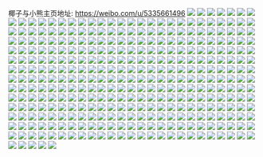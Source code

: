 椰子与小熊主页地址: https://weibo.com/u/5335661496 
![](https://wx4.sinaimg.cn/mw2000/005P5Tioly1h9d0dwpmaxj30u0140k1s.jpg) 
![](https://wx4.sinaimg.cn/mw2000/005P5Tioly1h9d0dy9j3vj30u01407fg.jpg) 
![](https://wx4.sinaimg.cn/mw2000/005P5Tioly1h9d0dw9x8pj30u014049f.jpg) 
![](https://wx4.sinaimg.cn/mw2000/005P5Tioly1h9d0dxcflbj30u014014h.jpg) 
![](https://wx4.sinaimg.cn/mw2000/005P5Tioly1h9d0dvrgh9j30u0140qdh.jpg) 
![](https://wx4.sinaimg.cn/mw2000/005P5Tioly1h9d0dz4rhpj30u0140k5p.jpg) 
![](https://wx4.sinaimg.cn/mw2000/005P5Tioly1h98jisk89rj320r2p11ky.jpg) 
![](https://wx4.sinaimg.cn/mw2000/005P5Tioly1h98jiqrih5j32172pmnpe.jpg) 
![](https://wx4.sinaimg.cn/mw2000/005P5Tioly1h98jjalwrpj30lf0sktja.jpg) 
![](https://wx4.sinaimg.cn/mw2000/005P5Tioly1h98jj9r7t3j30rf10latl.jpg) 
![](https://wx4.sinaimg.cn/mw2000/005P5Tiogy1h961ax3k2vj31z42mukjl.jpg) 
![](https://wx4.sinaimg.cn/mw2000/005P5Tiogy1h961ayca7sj321r2qcu0x.jpg) 
![](https://wx4.sinaimg.cn/mw2000/005P5Tiogy1h961azx2w1j31sc2dskjl.jpg) 
![](https://wx4.sinaimg.cn/mw2000/005P5Tiogy1h961avgg67j3305293b2a.jpg) 
![](https://wx4.sinaimg.cn/mw2000/005P5Tioly1h93if5hze7j30u0140n9f.jpg) 
![](https://wx4.sinaimg.cn/mw2000/005P5Tioly1h93if5yh74j30u0140qct.jpg) 
![](https://wx4.sinaimg.cn/mw2000/005P5Tioly1h93if6cjjij30u0140jyh.jpg) 
![](https://wx4.sinaimg.cn/mw2000/005P5Tioly1h93if4w3e9j30u0140wrd.jpg) 
![](https://wx4.sinaimg.cn/mw2000/005P5Tioly1h93if6v201j31400u0tey.jpg) 
![](https://wx4.sinaimg.cn/mw2000/005P5Tioly1h93if76v4vj31400u044b.jpg) 
![](https://wx4.sinaimg.cn/mw2000/005P5Tiogy1h8smysofzpj30u0140qfe.jpg) 
![](https://wx4.sinaimg.cn/mw2000/005P5Tiogy1h8smyr8qe1j30u014040z.jpg) 
![](https://wx4.sinaimg.cn/mw2000/005P5Tiogy1h8qpehycpgj322g2r9kjl.jpg) 
![](https://wx4.sinaimg.cn/mw2000/005P5Tiogy1h8qpeen0s4j31i02001kx.jpg) 
![](https://wx4.sinaimg.cn/mw2000/005P5Tiogy1h8qpekjjbyj322w2ruu0x.jpg) 
![](https://wx4.sinaimg.cn/mw2000/005P5Tiogy1h8qpeggqf9j31w51f4kj8.jpg) 
![](https://wx4.sinaimg.cn/mw2000/005P5Tiogy1h8m64h9bnbj31ny27y4qp.jpg) 
![](https://wx4.sinaimg.cn/mw2000/005P5Tiogy1h8m64io66mj32012o11ky.jpg) 
![](https://wx4.sinaimg.cn/mw2000/005P5Tiogy1h8m64kir2gj327q2yc7wi.jpg) 
![](https://wx4.sinaimg.cn/mw2000/005P5Tiogy1h8m64mvdvij328a2z2hdu.jpg) 
![](https://wx4.sinaimg.cn/mw2000/005P5Tiogy1h7y4mwigyqj31pd29ukjl.jpg) 
![](https://wx4.sinaimg.cn/mw2000/005P5Tiogy1h7y4myvuchj31oi28phdt.jpg) 
![](https://wx4.sinaimg.cn/mw2000/005P5Tiogy1h7sbbf2cwwj323u35s4qq.jpg) 
![](https://wx4.sinaimg.cn/mw2000/005P5Tiogy1h7sbaypdy1j31wk2uve81.jpg) 
![](https://wx4.sinaimg.cn/mw2000/005P5Tiogy1h7sbbwz8zyj323u35s7wi.jpg) 
![](https://wx4.sinaimg.cn/mw2000/005P5Tiogy1h7n3ntwvi0j30u0140wmf.jpg) 
![](https://wx4.sinaimg.cn/mw2000/005P5Tiogy1h7n3nsdcogj30u01407by.jpg) 
![](https://wx4.sinaimg.cn/mw2000/005P5Tiogy1h7hp8vuvfnj323u35skjn.jpg) 
![](https://wx4.sinaimg.cn/mw2000/005P5Tiogy1h7hp92owdpj323u35sb2b.jpg) 
![](https://wx4.sinaimg.cn/mw2000/005P5Tiogy1h7hpa4hwpzj323g35s7wn.jpg) 
![](https://wx4.sinaimg.cn/mw2000/005P5Tiogy1h7hpd2c0qcj323g35sqv7.jpg) 
![](https://wx4.sinaimg.cn/mw2000/005P5Tiogy1h7hp8ltcqxj323g35se85.jpg) 
![](https://wx4.sinaimg.cn/mw2000/005P5Tiogy1h7hpcug9bvj323u35se83.jpg) 
![](https://wx4.sinaimg.cn/mw2000/005P5Tiogy1h7hpebydzhj323g35sqva.jpg) 
![](https://wx4.sinaimg.cn/mw2000/005P5Tiogy1h7hpfe8q0jj323u35shdw.jpg) 
![](https://wx4.sinaimg.cn/mw2000/005P5Tiogy1h7hpglnev0j323g35bkjp.jpg) 
![](https://wx4.sinaimg.cn/mw2000/005P5Tiogy1h7hphcax30j323u35se85.jpg) 
![](https://wx4.sinaimg.cn/mw2000/005P5Tiogy1h7hpi14acuj323t35rx6r.jpg) 
![](https://wx4.sinaimg.cn/mw2000/005P5Tiogy1h7hpiuft8nj323u35se84.jpg) 
![](https://wx4.sinaimg.cn/mw2000/005P5Tiogy1h7cxekzftdj30u0191n54.jpg) 
![](https://wx4.sinaimg.cn/mw2000/005P5Tiogy1h7cxem8wbsj30u0191jz5.jpg) 
![](https://wx4.sinaimg.cn/mw2000/005P5Tiogy1h7cxena1bej30u00u042i.jpg) 
![](https://wx4.sinaimg.cn/mw2000/005P5Tiogy1h7cxeoankrj30u00u041s.jpg) 
![](https://wx4.sinaimg.cn/mw2000/005P5Tiogy1h7cxepixdlj30u0190dmv.jpg) 
![](https://wx4.sinaimg.cn/mw2000/005P5Tiogy1h7cxeqruoej31910u010d.jpg) 
![](https://wx4.sinaimg.cn/mw2000/005P5Tiogy1h6z9tspitbj30xq1ei7sf.jpg) 
![](https://wx4.sinaimg.cn/mw2000/005P5Tiogy1h6z9tv1ocij30xq1ei1kx.jpg) 
![](https://wx4.sinaimg.cn/mw2000/005P5Tiogy1h6z9tz9fhtj30xq1eix1s.jpg) 
![](https://wx4.sinaimg.cn/mw2000/005P5Tiogy1h6z9u0pu2cj30wl1ctx0r.jpg) 
![](https://wx4.sinaimg.cn/mw2000/005P5Tiogy1h6z9u4xw6fj30xq1ei7wh.jpg) 
![](https://wx4.sinaimg.cn/mw2000/005P5Tiogy1h6z9u8ib62j30xq1eiaxn.jpg) 
![](https://wx4.sinaimg.cn/mw2000/005P5Tiogy1h6z9tr9g3tj30xq1ei4lo.jpg) 
![](https://wx4.sinaimg.cn/mw2000/005P5Tiogy1h6z9uc0fxzj30xq1ei1kx.jpg) 
![](https://wx4.sinaimg.cn/mw2000/005P5Tiogy1h6z9uf755bj30xq1ei1kx.jpg) 
![](https://wx4.sinaimg.cn/mw2000/005P5Tiogy1h6z9uiok3aj30xq1ei1kx.jpg) 
![](https://wx4.sinaimg.cn/mw2000/005P5Tiogy1h6z9uly14rj32342s5b2a.jpg) 
![](https://wx4.sinaimg.cn/mw2000/005P5Tiogy1h6z9uowp86j31ei0xq7s0.jpg) 
![](https://wx4.sinaimg.cn/mw2000/005P5Tiogy1h6z9urupvtj31ei0xqnmd.jpg) 
![](https://wx4.sinaimg.cn/mw2000/005P5Tiogy1h6j1un9ifej31s01s04qp.jpg) 
![](https://wx4.sinaimg.cn/mw2000/005P5Tiogy1h6j1uomij8j31r81r87wh.jpg) 
![](https://wx4.sinaimg.cn/mw2000/005P5Tiogy1h6j1uppwaxj31pw1pwqpx.jpg) 
![](https://wx4.sinaimg.cn/mw2000/005P5Tiogy1h6j1urzdibj30yi1pctp4.jpg) 
![](https://wx4.sinaimg.cn/mw2000/005P5Tiogy1h6j1utztpsj30yd1p4wta.jpg) 
![](https://wx4.sinaimg.cn/mw2000/005P5Tiogy1h6j1um372rj30yi1pcqie.jpg) 
![](https://wx4.sinaimg.cn/mw2000/005P5Tiogy1h6anoymtqtj30u01407a1.jpg) 
![](https://wx4.sinaimg.cn/mw2000/005P5Tiogy1h69yj80yfaj31p229e4qp.jpg) 
![](https://wx4.sinaimg.cn/mw2000/005P5Tiogy1h69yj6jz59j31oe28j7wh.jpg) 
![](https://wx4.sinaimg.cn/mw2000/005P5Tiogy1h69yjajad1j32882yz4qq.jpg) 
![](https://wx4.sinaimg.cn/mw2000/005P5Tiogy1h69yjchw2qj325m2vhqv5.jpg) 
![](https://wx4.sinaimg.cn/mw2000/005P5Tiogy1h68hj08u7bj30yi1a0k4c.jpg) 
![](https://wx4.sinaimg.cn/mw2000/005P5Tiogy1h68hiya4guj31sc2dsu0x.jpg) 
![](https://wx4.sinaimg.cn/mw2000/005P5Tiogy1h68hj1dwncj31r72ca4qp.jpg) 
![](https://wx4.sinaimg.cn/mw2000/005P5Tiogy1h68hj2x5bij31p429h4qp.jpg) 
![](https://wx4.sinaimg.cn/mw2000/005P5Tiogy1h5rfqi47ltj323c2sh7wi.jpg) 
![](https://wx4.sinaimg.cn/mw2000/005P5Tiogy1h5rfrwagb7j31sc2dskjm.jpg) 
![](https://wx4.sinaimg.cn/mw2000/005P5Tiogy1h5rfr8dvskj325u2vsb2a.jpg) 
![](https://wx4.sinaimg.cn/mw2000/005P5Tiogy1h5rfqoa2j6j32c0340b2b.jpg) 
![](https://wx4.sinaimg.cn/mw2000/005P5Tiogy1h5rfqyqh36j31r32c44qq.jpg) 
![](https://wx4.sinaimg.cn/mw2000/005P5Tiogy1h5rfr1zao4j31qg2b9u0x.jpg) 
![](https://wx4.sinaimg.cn/mw2000/005P5Tiogy1h5rfrfrofhj31po2a9u0x.jpg) 
![](https://wx4.sinaimg.cn/mw2000/005P5Tiogy1h5rfqsaxv4j32502uob2a.jpg) 
![](https://wx4.sinaimg.cn/mw2000/005P5Tiogy1h5rfrbv4fcj31sc2dsx6p.jpg) 
![](https://wx4.sinaimg.cn/mw2000/005P5Tiogy1h5rfqbgbszj322l2rg1ky.jpg) 
![](https://wx4.sinaimg.cn/mw2000/005P5Tiogy1h5rfr5a3i3j31mx26ku0x.jpg) 
![](https://wx4.sinaimg.cn/mw2000/005P5Tiogy1h57qcirbcbj31vh2hz4qp.jpg) 
![](https://wx4.sinaimg.cn/mw2000/005P5Tiogy1h57qdoox6ej31x52k6hdt.jpg) 
![](https://wx4.sinaimg.cn/mw2000/005P5Tiogy1h57qbr9mq4j30tz13zjyo.jpg) 
![](https://wx4.sinaimg.cn/mw2000/005P5Tiogy1h57qcdt14xj32c03401ky.jpg) 
![](https://wx4.sinaimg.cn/mw2000/005P5Tiogy1h57qdz4dsbj30mz11idop.jpg) 
![](https://wx4.sinaimg.cn/mw2000/005P5Tiogy1h57qcfytnrj31qz2c07sq.jpg) 
![](https://wx4.sinaimg.cn/mw2000/005P5Tiogy1h57qde2v4kj32c0340kjm.jpg) 
![](https://wx4.sinaimg.cn/mw2000/005P5Tiogy1h57qe7rzvrj32c0340npe.jpg) 
![](https://wx4.sinaimg.cn/mw2000/005P5Tiogy1h57qdsakn9j31xc2kgb29.jpg) 
![](https://wx4.sinaimg.cn/mw2000/005P5Tiogy1h56l4kx1kpj31hl1zhwwr.jpg) 
![](https://wx4.sinaimg.cn/mw2000/005P5Tiogy1h56l4mb8e6j31r62c8b04.jpg) 
![](https://wx4.sinaimg.cn/mw2000/005P5Tiogy1h56l4nrlr3j31rc2cgqtz.jpg) 
![](https://wx4.sinaimg.cn/mw2000/005P5Tiogy1h56l4jpjf3j31sc2ds4qp.jpg) 
![](https://wx4.sinaimg.cn/mw2000/005P5Tiogy1h52ohtywgdj30u0190kbw.jpg) 
![](https://wx4.sinaimg.cn/mw2000/005P5Tiogy1h4ykje2x5cj31qk2beqv6.jpg) 
![](https://wx4.sinaimg.cn/mw2000/005P5Tiogy1h4ykl1kwitj31qh2baqv5.jpg) 
![](https://wx4.sinaimg.cn/mw2000/005P5Tiogy1h4ykjqwww0j325s2vpb2b.jpg) 
![](https://wx4.sinaimg.cn/mw2000/005P5Tiogy1h4ykjwsn8gj325h2vaqv5.jpg) 
![](https://wx4.sinaimg.cn/mw2000/005P5Tiogy1h4ykjmf3msj31sc2dskjl.jpg) 
![](https://wx4.sinaimg.cn/mw2000/005P5Tiogy1h4ykk736k4j31o0280qv5.jpg) 
![](https://wx4.sinaimg.cn/mw2000/005P5Tiogy1h4ykkg1iwoj31sc2dsu0x.jpg) 
![](https://wx4.sinaimg.cn/mw2000/005P5Tiogy1h4ykjus5imj31sc2dsu0x.jpg) 
![](https://wx4.sinaimg.cn/mw2000/005P5Tiogy1h4ykjy0tvtj30u01417fm.jpg) 
![](https://wx4.sinaimg.cn/mw2000/005P5Tiogy1h4l3pblos1j31tm1tmkjl.jpg) 
![](https://wx4.sinaimg.cn/mw2000/005P5Tiogy1h4l3pe0k97j322g22g4qq.jpg) 
![](https://wx4.sinaimg.cn/mw2000/005P5Tiogy1h4l3pgkc4nj31rj1rjkjl.jpg) 
![](https://wx4.sinaimg.cn/mw2000/005P5Tiogy1h4l3p9fuaej324g24gqv6.jpg) 
![](https://wx4.sinaimg.cn/mw2000/005P5Tiogy1h4ckspjx1qj327v2yeu0x.jpg) 
![](https://wx4.sinaimg.cn/mw2000/005P5Tiogy1h4cksnre77j32c0340e82.jpg) 
![](https://wx4.sinaimg.cn/mw2000/005P5Tiogy1h4cksrw3jij31sc2dsu0x.jpg) 
![](https://wx4.sinaimg.cn/mw2000/005P5Tiogy1h4cksvef52j31tb2f3u0x.jpg) 
![](https://wx4.sinaimg.cn/mw2000/005P5Tiogy1h3t41dr810j31sc2dsu0x.jpg) 
![](https://wx4.sinaimg.cn/mw2000/005P5Tiogy1h3t41k0tyxj31r22c3b29.jpg) 
![](https://wx4.sinaimg.cn/mw2000/005P5Tiogy1h3obahpj93j31sc1sc4qp.jpg) 
![](https://wx4.sinaimg.cn/mw2000/005P5Tiogy1h3obakc4yfj32ds1sc7wh.jpg) 
![](https://wx4.sinaimg.cn/mw2000/005P5Tiogy1h3kdbi14tyj31sc2dshdt.jpg) 
![](https://wx4.sinaimg.cn/mw2000/005P5Tiogy1h3kdblt32bj31sc2dskjl.jpg) 
![](https://wx4.sinaimg.cn/mw2000/005P5Tiogy1h3bgf3z5j4j31po2a84qq.jpg) 
![](https://wx4.sinaimg.cn/mw2000/005P5Tiogy1h3bgf8j515j31sc2dse82.jpg) 
![](https://wx4.sinaimg.cn/mw2000/005P5Tiogy1h3bgfb9xhtj32c0340e82.jpg) 
![](https://wx4.sinaimg.cn/mw2000/005P5Tiogy1h3bgfd4532j31ns27pkjl.jpg) 
![](https://wx4.sinaimg.cn/mw2000/005P5Tiogy1h2xpxl6j9gj323u35sx6p.jpg) 
![](https://wx4.sinaimg.cn/mw2000/005P5Tiogy1h2xpxek52lj320d30lu0x.jpg) 
![](https://wx4.sinaimg.cn/mw2000/005P5Tiogy1h2xpxr73d1j323u35s1ky.jpg) 
![](https://wx4.sinaimg.cn/mw2000/005P5Tiogy1h2xpxv9rllj31yq2y4npd.jpg) 
![](https://wx4.sinaimg.cn/mw2000/005P5Tiogy1h2g2g8o2fsj30xq1ei1gg.jpg) 
![](https://wx4.sinaimg.cn/mw2000/005P5Tiogy1h2g2g408tnj30xq1eih44.jpg) 
![](https://wx4.sinaimg.cn/mw2000/005P5Tiogy1h2g2g9sc5zj30u014018i.jpg) 
![](https://wx4.sinaimg.cn/mw2000/005P5Tiogy1h2g2gehei5j30xq1ei1kx.jpg) 
![](https://wx4.sinaimg.cn/mw2000/005P5Tiogy1h2g2gicbfgj30xq1eih55.jpg) 
![](https://wx4.sinaimg.cn/mw2000/005P5Tiogy1h2g2g54thnj30pi0y0tg1.jpg) 
![](https://wx4.sinaimg.cn/mw2000/005P5Tiogy1h2af1hbwu3j314d1hutlv.jpg) 
![](https://wx4.sinaimg.cn/mw2000/005P5Tiogy1h1xwtyx2vqj30u0140gs6.jpg) 
![](https://wx4.sinaimg.cn/mw2000/005P5Tiogy1h1xwu0194rj30u00u0431.jpg) 
![](https://wx4.sinaimg.cn/mw2000/005P5Tiogy1h1quoz81tnj31sc1scb10.jpg) 
![](https://wx4.sinaimg.cn/mw2000/005P5Tiogy1h1quomfpe0j31qg2b94oo.jpg) 
![](https://wx4.sinaimg.cn/mw2000/005P5Tiogy1h1qup279x8j31rl2cs7rz.jpg) 
![](https://wx4.sinaimg.cn/mw2000/005P5Tiogy1h1qup4l6tyj31sc1scwy4.jpg) 
![](https://wx4.sinaimg.cn/mw2000/005P5Tiogy1h1jxxeyhwfj31bm1rhqkm.jpg) 
![](https://wx4.sinaimg.cn/mw2000/005P5Tiogy1h1jxxpvgwqj31sc2ds4qp.jpg) 
![](https://wx4.sinaimg.cn/mw2000/005P5Tiogy1h197p6lybjj31401dzag6.jpg) 
![](https://wx4.sinaimg.cn/mw2000/005P5Tiogy1h197p5qfayj31sc2dskjl.jpg) 
![](https://wx4.sinaimg.cn/mw2000/005P5Tiogy1h197p7z8xqj31401dz451.jpg) 
![](https://wx4.sinaimg.cn/mw2000/005P5Tiogy1h197p97h4wj31401dvqc8.jpg) 
![](https://wx4.sinaimg.cn/mw2000/005P5Tiogy1h11b7dp6tnj31sa2doe88.jpg) 
![](https://wx4.sinaimg.cn/mw2000/005P5Tiogy1h11b6t5rx5j31sc2ds1kz.jpg) 
![](https://wx4.sinaimg.cn/mw2000/005P5Tiogy1h0lud4bir3j31l1241hdt.jpg) 
![](https://wx4.sinaimg.cn/mw2000/005P5Tiogy1h0lud1ora8j31sc2dsqv5.jpg) 
![](https://wx4.sinaimg.cn/mw2000/005P5Tiogy1h0lud7o7g9j328b2z3e82.jpg) 
![](https://wx4.sinaimg.cn/mw2000/005P5Tiogy1h0ludc7owsj31zc2n5x6q.jpg) 
![](https://wx4.sinaimg.cn/mw2000/005P5Tiogy1h00elc14ecj31sc2dse82.jpg) 
![](https://wx4.sinaimg.cn/mw2000/005P5Tiogy1h00elf1p5yj326k2wrnpd.jpg) 
![](https://wx4.sinaimg.cn/mw2000/005P5Tiogy1h00elip7xrj32842ytx6p.jpg) 
![](https://wx4.sinaimg.cn/mw2000/005P5Tiogy1h00elqj7ybj31sc2dshdu.jpg) 
![](https://wx4.sinaimg.cn/mw2000/005P5Tiogy1gzr8njo41nj321r2qc1ky.jpg) 
![](https://wx4.sinaimg.cn/mw2000/005P5Tiogy1gzr8nn85ghj32642w5b2a.jpg) 
![](https://wx4.sinaimg.cn/mw2000/005P5Tiogy1gzk5jych49j324g2txqv7.jpg) 
![](https://wx4.sinaimg.cn/mw2000/005P5Tiogy1gzk5jphx96j324g2txqv7.jpg) 
![](https://wx4.sinaimg.cn/mw2000/005P5Tiogy1gzk5lc6hxcj335s24gx6s.jpg) 
![](https://wx4.sinaimg.cn/mw2000/005P5Tiogy1gzk5khfdcyj32wo2091l0.jpg) 
![](https://wx4.sinaimg.cn/mw2000/005P5Tiogy1gzk5li85s1j32w81y1x6q.jpg) 
![](https://wx4.sinaimg.cn/mw2000/005P5Tiogy1gzk5lmmxkuj31sn2o87wi.jpg) 
![](https://wx4.sinaimg.cn/mw2000/005P5Tiogy1gzgrau5dhqj31po2a7qv5.jpg) 
![](https://wx4.sinaimg.cn/mw2000/005P5Tiogy1gzgrawfvn8j31ra2cenpd.jpg) 
![](https://wx4.sinaimg.cn/mw2000/005P5Tiogy1gz8pm458iaj327v2yh7wi.jpg) 
![](https://wx4.sinaimg.cn/mw2000/005P5Tiogy1gz8polazrrj32c0340b2b.jpg) 
![](https://wx4.sinaimg.cn/mw2000/005P5Tiogy1gz8plfm28jj32c0340x6p.jpg) 
![](https://wx4.sinaimg.cn/mw2000/005P5Tiogy1gz8plx86yxj32842yu7wi.jpg) 
![](https://wx4.sinaimg.cn/mw2000/005P5Tiogy1gz8pnsz15bj32c0340x6q.jpg) 
![](https://wx4.sinaimg.cn/mw2000/005P5Tiogy1gz8pp947d9j32c0340b2b.jpg) 
![](https://wx4.sinaimg.cn/mw2000/005P5Tioly1gz4rx0ljbmj31sc2dsnpe.jpg) 
![](https://wx4.sinaimg.cn/mw2000/005P5Tioly1gz4rx2kyftj31pw2ajhdt.jpg) 
![](https://wx4.sinaimg.cn/mw2000/005P5Tioly1gyx5hrx4fpj31nb273u05.jpg) 
![](https://wx4.sinaimg.cn/mw2000/005P5Tioly1gyx5hv97iaj326x2x84qq.jpg) 
![](https://wx4.sinaimg.cn/mw2000/005P5Tioly1gyx5i1mqymj32c03404qu.jpg) 
![](https://wx4.sinaimg.cn/mw2000/005P5Tioly1gyx5hqpz20j320i2oo1ky.jpg) 
![](https://wx4.sinaimg.cn/mw2000/005P5Tioly1gyx5i3jzi2j31sc2dsqv5.jpg) 
![](https://wx4.sinaimg.cn/mw2000/005P5Tioly1gyl3fm0d2bj31r02c0qv5.jpg) 
![](https://wx4.sinaimg.cn/mw2000/005P5Tioly1gyl3fnh5wcj31s32dgx6p.jpg) 
![](https://wx4.sinaimg.cn/mw2000/005P5Tioly1gycgvrgrm6j32fd1m81kx.jpg) 
![](https://wx4.sinaimg.cn/mw2000/005P5Tioly1gycgvslz8sj32xj1yahdt.jpg) 
![](https://wx4.sinaimg.cn/mw2000/005P5Tioly1gycgvwc7iyj32ds1scnpe.jpg) 
![](https://wx4.sinaimg.cn/mw2000/005P5Tioly1gycgvq7ry4j33402c0b2c.jpg) 
![](https://wx4.sinaimg.cn/mw2000/005P5Tioly1gy6pvq6gv2j31my21oe81.jpg) 
![](https://wx4.sinaimg.cn/mw2000/005P5Tioly1gy6pvu8yukj31bs1nqe3s.jpg) 
![](https://wx4.sinaimg.cn/mw2000/005P5Tioly1gy6pvt01dgj31401dvqfl.jpg) 
![](https://wx4.sinaimg.cn/mw2000/005P5Tioly1gy6pvqrcxlj31401dy4aa.jpg) 
![](https://wx4.sinaimg.cn/mw2000/005P5Tioly1gy6pvr9z7wj31401dyqfj.jpg) 
![](https://wx4.sinaimg.cn/mw2000/005P5Tioly1gy6pvrqgm9j31401dygtw.jpg) 
![](https://wx4.sinaimg.cn/mw2000/005P5Tioly1gy6pvs5486j31401dydnx.jpg) 
![](https://wx4.sinaimg.cn/mw2000/005P5Tioly1gy6pw7whzdj30u011ek6p.jpg) 
![](https://wx4.sinaimg.cn/mw2000/005P5Tioly1gy6pvtkxgyj31401dvgvt.jpg) 
![](https://wx4.sinaimg.cn/mw2000/005P5Tioly1gy5hz6n7ltj324o2nu1ky.jpg) 
![](https://wx4.sinaimg.cn/mw2000/005P5Tioly1gy5hzb0dddj31sc2ds7wi.jpg) 
![](https://wx4.sinaimg.cn/mw2000/005P5Tioly1gy5hzcocpcj31qx2bw1ky.jpg) 
![](https://wx4.sinaimg.cn/mw2000/005P5Tioly1gy5hz2ntqxj32bc334hdv.jpg) 
![](https://wx4.sinaimg.cn/mw2000/005P5Tioly1gxykt9hr10j31zg2nau0x.jpg) 
![](https://wx4.sinaimg.cn/mw2000/005P5Tioly1gxyktbo1dcj322e2r64qq.jpg) 
![](https://wx4.sinaimg.cn/mw2000/005P5Tioly1gxykt7jmycj32c0340e83.jpg) 
![](https://wx4.sinaimg.cn/mw2000/005P5Tioly1gxyktd2rmuj327a2xqhdt.jpg) 
![](https://wx4.sinaimg.cn/mw2000/005P5Tioly1gxuwkcum8uj32232kmu0x.jpg) 
![](https://wx4.sinaimg.cn/mw2000/005P5Tioly1gxuwkexp5qj32c02c0x6p.jpg) 
![](https://wx4.sinaimg.cn/mw2000/005P5Tioly1gxuwkbif3sj32832s41ky.jpg) 
![](https://wx4.sinaimg.cn/mw2000/005P5Tioly1gxuwkdjoerj31ku225nnn.jpg) 
![](https://wx4.sinaimg.cn/mw2000/005P5Tioly1gxunb2g5xej32c0340qv6.jpg) 
![](https://wx4.sinaimg.cn/mw2000/005P5Tioly1gxunb0v557j32c03404qq.jpg) 
![](https://wx4.sinaimg.cn/mw2000/005P5Tioly1gxqes4371pj31nd1ndno5.jpg) 
![](https://wx4.sinaimg.cn/mw2000/005P5Tioly1gxqes4y0k9j31sc1sc7vp.jpg) 
![](https://wx4.sinaimg.cn/mw2000/005P5Tioly1gxqes5yqucj31sc1sc1kx.jpg) 
![](https://wx4.sinaimg.cn/mw2000/005P5Tioly1gxqes6zf3ej31sc1scb29.jpg) 
![](https://wx4.sinaimg.cn/mw2000/005P5Tiogy1gxp8f112wnj30yh1mudyb.jpg) 
![](https://wx4.sinaimg.cn/mw2000/005P5Tiogy1gxp8f3vab9j30wt1k9h52.jpg) 
![](https://wx4.sinaimg.cn/mw2000/005P5Tiogy1gxp8f2ly13j30yi1pc7qh.jpg) 
![](https://wx4.sinaimg.cn/mw2000/005P5Tiogy1gxp8f4eka9j30yi1m6dx6.jpg) 
![](https://wx4.sinaimg.cn/mw2000/005P5Tiogy1gxp8f1n03kj30w61ljaoc.jpg) 
![](https://wx4.sinaimg.cn/mw2000/005P5Tiogy1gxp8f5en4cj30yi1pc7pr.jpg) 
![](https://wx4.sinaimg.cn/mw2000/005P5Tiogy1gxck5rkde2j31yu2yab2a.jpg) 
![](https://wx4.sinaimg.cn/mw2000/005P5Tiogy1gxck5zvhb4j323u35skjl.jpg) 
![](https://wx4.sinaimg.cn/mw2000/005P5Tiogy1gxck5tzjrbj31px2kx1kx.jpg) 
![](https://wx4.sinaimg.cn/mw2000/005P5Tiogy1gxck5xa90yj323u35su0x.jpg) 
![](https://wx4.sinaimg.cn/mw2000/005P5Tiogy1gx4b8x1hasj31c81ob4eq.jpg) 
![](https://wx4.sinaimg.cn/mw2000/005P5Tiogy1gx4b9pjr8aj32672w9qv5.jpg) 
![](https://wx4.sinaimg.cn/mw2000/005P5Tiogy1gx4b9md9egj32c03407wi.jpg) 
![](https://wx4.sinaimg.cn/mw2000/005P5Tiogy1gx4b91k300j31g91xo1kx.jpg) 
![](https://wx4.sinaimg.cn/mw2000/005P5Tiogy1gx125tpwcmj31zi2zab29.jpg) 
![](https://wx4.sinaimg.cn/mw2000/005P5Tiogy1gx1268emedj323u35se81.jpg) 
![](https://wx4.sinaimg.cn/mw2000/005P5Tiogy1gx124tegmdj323u35se82.jpg) 
![](https://wx4.sinaimg.cn/mw2000/005P5Tiogy1gx1264kmtnj323u35skjl.jpg) 
![](https://wx4.sinaimg.cn/mw2000/005P5Tiogy1gx125bdrzwj323u35s4qr.jpg) 
![](https://wx4.sinaimg.cn/mw2000/005P5Tiogy1gx125zvvf8j323u35sx6p.jpg) 
![](https://wx4.sinaimg.cn/mw2000/005P5Tiogy1gx126euxvbj321k32e1ky.jpg) 
![](https://wx4.sinaimg.cn/mw2000/005P5Tiogy1gx125m3n5jj31q82ldb29.jpg) 
![](https://wx4.sinaimg.cn/mw2000/005P5Tiogy1gx126jsbahj322835rkjl.jpg) 
![](https://wx4.sinaimg.cn/mw2000/005P5Tiogy1gwx94miq3yj322o2rkkjl.jpg) 
![](https://wx4.sinaimg.cn/mw2000/005P5Tiogy1gwx94pz5igj32192poqv5.jpg) 
![](https://wx4.sinaimg.cn/mw2000/005P5Tiogy1gwx94thqdij325a2v2kjl.jpg) 
![](https://wx4.sinaimg.cn/mw2000/005P5Tiogy1gwx94w7715j32c0340x6p.jpg) 
![](https://wx4.sinaimg.cn/mw2000/005P5Tiogy1gww72fgwzej323a2sdb2a.jpg) 
![](https://wx4.sinaimg.cn/mw2000/005P5Tiogy1gww72vhg50j32c0340u0z.jpg) 
![](https://wx4.sinaimg.cn/mw2000/005P5Tiogy1gww73858cbj31ym2m5qv6.jpg) 
![](https://wx4.sinaimg.cn/mw2000/005P5Tiogy1gww7228rkij32aq32bu0y.jpg) 
![](https://wx4.sinaimg.cn/mw2000/005P5Tiogy1gwtyttj626j31ub2gfqv6.jpg) 
![](https://wx4.sinaimg.cn/mw2000/005P5Tiogy1gwtyu31gi3j32ay32mnpf.jpg) 
![](https://wx4.sinaimg.cn/mw2000/005P5Tiogy1gwtyuydl7mj32c03407wl.jpg) 
![](https://wx4.sinaimg.cn/mw2000/005P5Tiogy1gwtyu8nzmnj323a2sde82.jpg) 
![](https://wx4.sinaimg.cn/mw2000/005P5Tiogy1gwtytm4pa4j323k2srnpf.jpg) 
![](https://wx4.sinaimg.cn/mw2000/005P5Tiogy1gwtyvtecexj32c0340x6s.jpg) 
![](https://wx4.sinaimg.cn/mw2000/005P5Tiogy1gwsv9yetk9j322835rkjl.jpg) 
![](https://wx4.sinaimg.cn/mw2000/005P5Tiogy1gwqhttl309j31jv22inpd.jpg) 
![](https://wx4.sinaimg.cn/mw2000/005P5Tiogy1gwqhtla333j31t02epqv5.jpg) 
![](https://wx4.sinaimg.cn/mw2000/005P5Tiogy1gwqhtcm3zcj320l2osb2a.jpg) 
![](https://wx4.sinaimg.cn/mw2000/005P5Tiogy1gwqhui22hsj31sc2dsu0x.jpg) 
![](https://wx4.sinaimg.cn/mw2000/005P5Tiogy1gwo4h398brj32352x7npd.jpg) 
![](https://wx4.sinaimg.cn/mw2000/005P5Tiogy1gwo4hjmvmpj31zx2zwqv5.jpg) 
![](https://wx4.sinaimg.cn/mw2000/005P5Tiogy1gwo4kl9eylj31vp1vpu0x.jpg) 
![](https://wx4.sinaimg.cn/mw2000/005P5Tiogy1gwo4joxbu2j323u35s4qq.jpg) 
![](https://wx4.sinaimg.cn/mw2000/005P5Tiogy1gvu8w3kfwdj30fw0fwq51.jpg) 
![](https://wx4.sinaimg.cn/mw2000/005P5Tiogy1gv3kp5fm6wj61z1312e8202.jpg) 
![](https://wx4.sinaimg.cn/mw2000/005P5Tiogy1gv3kpr5waij61sc2dskjm02.jpg) 
![](https://wx4.sinaimg.cn/mw2000/005P5Tiogy1gv3kpv6pgpj62c41plnpd02.jpg) 
![](https://wx4.sinaimg.cn/mw2000/005P5Tiogy1gv3kpw0i8oj60t10k0n0h02.jpg) 
![](https://wx4.sinaimg.cn/mw2000/005P5Tiogy1guu2k33sb8j61g41xj1kx02.jpg) 
![](https://wx4.sinaimg.cn/mw2000/005P5Tiogy1guu2jzdkglj61771lkavl02.jpg) 
![](https://wx4.sinaimg.cn/mw2000/005P5Tiogy1gurp0a4ycyj62b31sbe8102.jpg) 
![](https://wx4.sinaimg.cn/mw2000/005P5Tiogy1gu3qql6ongj30mh0sfdni.jpg) 
![](https://wx4.sinaimg.cn/mw2000/005P5Tiogy1gtxqx0rah6j30yi1pc1ed.jpg) 
![](https://wx4.sinaimg.cn/mw2000/005P5Tiogy1gtxqx678bqj30yi1pc4m4.jpg) 
![](https://wx4.sinaimg.cn/mw2000/005P5Tiogy1gtxqq1nhi4j30xa1n6wrd.jpg) 
![](https://wx4.sinaimg.cn/mw2000/005P5Tiogy1gtxqx89rx9j30yi1pcax2.jpg) 
![](https://wx4.sinaimg.cn/mw2000/005P5Tiogy1gtr1ed2pghj319i1kuh3k.jpg) 
![](https://wx4.sinaimg.cn/mw2000/005P5Tiogy1gtj1gpl855j30ro0xcgrj.jpg) 
![](https://wx4.sinaimg.cn/mw2000/005P5Tiogy1gtj1gyynj8j31sc2dsx6p.jpg) 
![](https://wx4.sinaimg.cn/mw2000/005P5Tiogy1gtj1h6ik30j328x28xb29.jpg) 
![](https://wx4.sinaimg.cn/mw2000/005P5Tiogy1gt7asc563dj31ov294e81.jpg) 
![](https://wx4.sinaimg.cn/mw2000/005P5Tiogy1gt7ast4e76j61r12c2u0x02.jpg) 
![](https://wx4.sinaimg.cn/mw2000/005P5Tiogy1gt7aszfiusj31sc2dsnpd.jpg) 
![](https://wx4.sinaimg.cn/mw2000/005P5Tiogy1gt7at493h9j31rk2cr7wh.jpg) 
![](https://wx4.sinaimg.cn/mw2000/005P5Tiogy1gt7at97ok5j31pb29re81.jpg) 
![](https://wx4.sinaimg.cn/mw2000/005P5Tiogy1gt7as7ap1lj32402tchdt.jpg) 
![](https://wx4.sinaimg.cn/mw2000/005P5Tiogy1gsy3s21y51j323u35s1ky.jpg) 
![](https://wx4.sinaimg.cn/mw2000/005P5Tiogy1gsy3swhlhcj321c2ywnpd.jpg) 
![](https://wx4.sinaimg.cn/mw2000/005P5Tiogy1gsy3ukmj69j320l30xx6p.jpg) 
![](https://wx4.sinaimg.cn/mw2000/005P5Tiogy1gsy3sfyb5nj323u35s1ky.jpg) 
![](https://wx4.sinaimg.cn/mw2000/005P5Tiogy1gsy3t104zyj323u35skjl.jpg) 
![](https://wx4.sinaimg.cn/mw2000/005P5Tiogy1gsy3srm7tzj31wq2u9npd.jpg) 
![](https://wx4.sinaimg.cn/mw2000/005P5Tiogy1gssbdesrfqj31xu2rw7wi.jpg) 
![](https://wx4.sinaimg.cn/mw2000/005P5Tiogy1gsovi36w9vj30w6155kaf.jpg) 
![](https://wx4.sinaimg.cn/mw2000/005P5Tiogy1gsovg6ecxlj30mh0u0th0.jpg) 
![](https://wx4.sinaimg.cn/mw2000/005P5Tiogy1gsovg4m33rj31sa28c1ky.jpg) 
![](https://wx4.sinaimg.cn/mw2000/005P5Tiogy1gsovgc81lsj31mc25shdt.jpg) 
![](https://wx4.sinaimg.cn/mw2000/005P5Tiogy1gshsm2cnhjj30ty156h00.jpg) 
![](https://wx4.sinaimg.cn/mw2000/005P5Tiogy1gshsm6mxjtj30tc14814h.jpg) 
![](https://wx4.sinaimg.cn/mw2000/005P5Tiogy1gshsmectbyj32zw23su0x.jpg) 
![](https://wx4.sinaimg.cn/mw2000/005P5Tiogy1gsebecwv9aj30u5147e81.jpg) 
![](https://wx4.sinaimg.cn/mw2000/005P5Tiogy1gsebef5lwkj30u5147b29.jpg) 
![](https://wx4.sinaimg.cn/mw2000/005P5Tiogy1gsasq7h0nzj31wi2dmb29.jpg) 
![](https://wx4.sinaimg.cn/mw2000/005P5Tiogy1gs750gw4nuj32622w31kz.jpg) 
![](https://wx4.sinaimg.cn/mw2000/005P5Tiogy1gs750m4m4aj327p2y97wj.jpg) 
![](https://wx4.sinaimg.cn/mw2000/005P5Tiogy1gs750qs3plj325v2vtx6q.jpg) 
![](https://wx4.sinaimg.cn/mw2000/005P5Tiogy1gs750su7zpj31cj1sq4qp.jpg) 
![](https://wx4.sinaimg.cn/mw2000/005P5Tiogy1gs750vzz6qj31yf2lwx6p.jpg) 
![](https://wx4.sinaimg.cn/mw2000/005P5Tiogy1gs750cofxlj31ck1sqhdt.jpg) 
![](https://wx4.sinaimg.cn/mw2000/005P5Tiogy1gs1t59b5a0j31o0280kjp.jpg) 
![](https://wx4.sinaimg.cn/mw2000/005P5Tiogy1gs1t4zcd3lj31ni27bqv5.jpg) 
![](https://wx4.sinaimg.cn/mw2000/005P5Tiogy1gs1t5au2gej30n014wwoy.jpg) 
![](https://wx4.sinaimg.cn/mw2000/005P5Tiogy1gs1t5cq5qmj30n014wdpn.jpg) 
![](https://wx4.sinaimg.cn/mw2000/005P5Tiogy1grwkuz7enbj326q2qf1ky.jpg) 
![](https://wx4.sinaimg.cn/mw2000/005P5Tiogy1grwkv2nczwj326a2pv7wi.jpg) 
![](https://wx4.sinaimg.cn/mw2000/005P5Tiogy1grwkv5nngjj326l2q8x6p.jpg) 
![](https://wx4.sinaimg.cn/mw2000/005P5Tiogy1grwkuwqc43j31xd2eqhdt.jpg) 
![](https://wx4.sinaimg.cn/mw2000/005P5Tiogy1grwkv993oij327t2rrb2a.jpg) 
![](https://wx4.sinaimg.cn/mw2000/005P5Tiogy1grwkvh3osej32c0340kjs.jpg) 
![](https://wx4.sinaimg.cn/mw2000/005P5Tiogy1grshe167xuj31401e00yv.jpg) 
![](https://wx4.sinaimg.cn/mw2000/005P5Tiogy1grshe2x2hpj31401e0dm1.jpg) 
![](https://wx4.sinaimg.cn/mw2000/005P5Tiogy1grm9780f1yj31sc28fhdt.jpg) 
![](https://wx4.sinaimg.cn/mw2000/005P5Tiogy1grm97athnaj31r326vhdt.jpg) 
![](https://wx4.sinaimg.cn/mw2000/005P5Tiogy1grjaweit4nj323q2mnb2a.jpg) 
![](https://wx4.sinaimg.cn/mw2000/005P5Tiogy1grfuvope7yj31s72dlqv6.jpg) 
![](https://wx4.sinaimg.cn/mw2000/005P5Tiogy1grfuvdjuamj310t1d3awd.jpg) 
![](https://wx4.sinaimg.cn/mw2000/005P5Tiogy1gre6fwf67bj31x82ej7wh.jpg) 
![](https://wx4.sinaimg.cn/mw2000/005P5Tiogy1gre6egntopj31kw23vb29.jpg) 
![](https://wx4.sinaimg.cn/mw2000/005P5Tiogy1gre6fu7tdhj32t423uqv5.jpg) 
![](https://wx4.sinaimg.cn/mw2000/005P5Tiogy1gre6frgjg4j31kw2dce81.jpg) 
